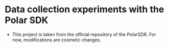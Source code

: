 # Data collection experiments with the Polar SDK

* This project is taken from the official repository of the PolarSDR. For now, modifications are cosmetic changes.
